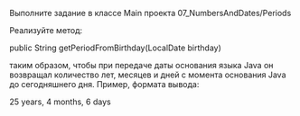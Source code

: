 Выполните задание в классе Main проекта 07_NumbersAndDates/Periods

Реализуйте метод:



public String getPeriodFromBirthday(LocalDate birthday)



таким образом, чтобы при передаче даты основания языка Java он возвращал количество лет, месяцев и дней с момента основания Java до сегодняшнего дня. Пример, формата вывода:

25 years, 4 months, 6 days

